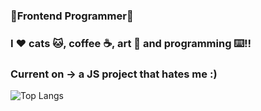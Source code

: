 ### 🌟Frontend Programmer🌟
### I ❤️ cats 🐱, coffee ☕, art 🎨 and programming ⌨️!!
### Current on -> a JS project that hates me :)
![Top Langs](https://github-readme-stats.vercel.app/api/top-langs/?username=CharalambosIoannou&theme=tokyonight)

